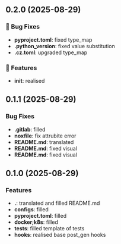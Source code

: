 ## 0.2.0 (2025-08-29)

### 🐛 Bug Fixes

- **pyproject.toml**: fixed type_map
- **.python_version**: fixed value substitution
- **.cz.toml**: upgraded type_map

### 🚀 Features

- **__init__**: realised

## 0.1.1 (2025-08-29)

### Bug Fixes

- **.gitlab**: filled
- **noxfile**: fix attrubite error
- **README.md**: translated
- **README.md**: fixed visual
- **README.md**: fixed visual

## 0.1.0 (2025-08-29)

### Features

- **.**: translated and filled README.md
- **configs**: filled
- **pyproject.toml**: filled
- **docker;k8s**: filled
- **tests**: filled template of tests
- **hooks**: realised base post_gen hooks
